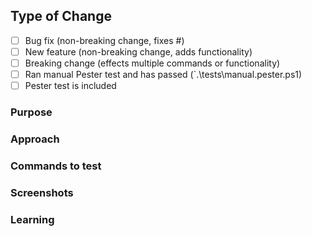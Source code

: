 <!-- Below information IS REQUIRED with every PR -->
## Type of Change
<!-- What type of change does your code introduce -->
 - [ ] Bug fix (non-breaking change, fixes #<enter issue number>)
 - [ ] New feature (non-breaking change, adds functionality)
 - [ ] Breaking change (effects multiple commands or functionality)
 - [ ] Ran manual Pester test and has passed (`.\tests\manual.pester.ps1)
 - [ ] Pester test is included
<!-- Below this line you can earse anything that is not applicable -->
### Purpose
<!-- What is the purpose or goal of this PR? (doesn't have to be an essay) --> 

### Approach
<!-- How does this chnage solve that purpose -->

### Commands to test
<!-- if these are the examples in the help just not it as such -->

### Screenshots
<!-- pictures say a thousand words without typing any of it -->

### Learning
<!-- Optional -->
<!-- 
	Include:
	 - blog post that may have assisted in writing the code
	 - blog post that were initial source
	 - special or unique approach made to solve teh problem
-->
